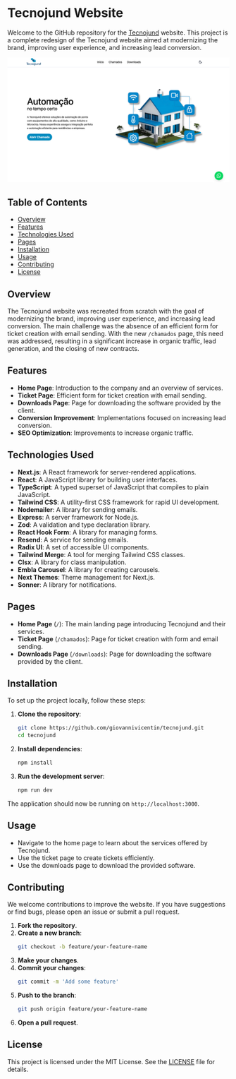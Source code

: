 # Tecnojund Website

Welcome to the GitHub repository for the [Tecnojund](https://www.tecnojund.com.br/) website. This project is a complete redesign of the Tecnojund website aimed at modernizing the brand, improving user experience, and increasing lead conversion.

<p align="center">
  <img src="./public/website-preview.png" alt="Website Preview" />
</p>

## Table of Contents

- [Overview](#overview)
- [Features](#features)
- [Technologies Used](#technologies-used)
- [Pages](#pages)
- [Installation](#installation)
- [Usage](#usage)
- [Contributing](#contributing)
- [License](#license)

## Overview

The Tecnojund website was recreated from scratch with the goal of modernizing the brand, improving user experience, and increasing lead conversion. The main challenge was the absence of an efficient form for ticket creation with email sending. With the new `/chamados` page, this need was addressed, resulting in a significant increase in organic traffic, lead generation, and the closing of new contracts.

## Features

- **Home Page**: Introduction to the company and an overview of services.
- **Ticket Page**: Efficient form for ticket creation with email sending.
- **Downloads Page**: Page for downloading the software provided by the client.
- **Conversion Improvement**: Implementations focused on increasing lead conversion.
- **SEO Optimization**: Improvements to increase organic traffic.

## Technologies Used

- **Next.js**: A React framework for server-rendered applications.
- **React**: A JavaScript library for building user interfaces.
- **TypeScript**: A typed superset of JavaScript that compiles to plain JavaScript.
- **Tailwind CSS**: A utility-first CSS framework for rapid UI development.
- **Nodemailer**: A library for sending emails.
- **Express**: A server framework for Node.js.
- **Zod**: A validation and type declaration library.
- **React Hook Form**: A library for managing forms.
- **Resend**: A service for sending emails.
- **Radix UI**: A set of accessible UI components.
- **Tailwind Merge**: A tool for merging Tailwind CSS classes.
- **Clsx**: A library for class manipulation.
- **Embla Carousel**: A library for creating carousels.
- **Next Themes**: Theme management for Next.js.
- **Sonner**: A library for notifications.

## Pages

- **Home Page** (`/`): The main landing page introducing Tecnojund and their services.
- **Ticket Page** (`/chamados`): Page for ticket creation with form and email sending.
- **Downloads Page** (`/downloads`): Page for downloading the software provided by the client.

## Installation

To set up the project locally, follow these steps:

1. **Clone the repository**:

   ```sh
   git clone https://github.com/giovannivicentin/tecnojund.git
   cd tecnojund
   ```

2. **Install dependencies**:

   ```sh
   npm install
   ```

3. **Run the development server**:
   ```sh
   npm run dev
   ```

The application should now be running on `http://localhost:3000`.

## Usage

- Navigate to the home page to learn about the services offered by Tecnojund.
- Use the ticket page to create tickets efficiently.
- Use the downloads page to download the provided software.

## Contributing

We welcome contributions to improve the website. If you have suggestions or find bugs, please open an issue or submit a pull request.

1. **Fork the repository**.
2. **Create a new branch**:
   ```sh
   git checkout -b feature/your-feature-name
   ```
3. **Make your changes**.
4. **Commit your changes**:
   ```sh
   git commit -m 'Add some feature'
   ```
5. **Push to the branch**:
   ```sh
   git push origin feature/your-feature-name
   ```
6. **Open a pull request**.

## License

This project is licensed under the MIT License. See the [LICENSE](LICENSE) file for details.
